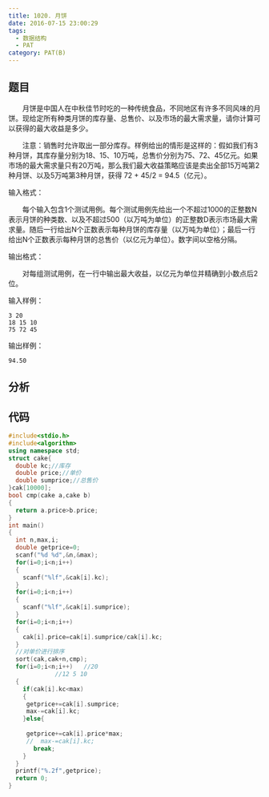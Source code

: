 ```yaml
---
title: 1020. 月饼
date: 2016-07-15 23:00:29
tags: 
  - 数据结构
  - PAT
category: PAT(B)
---
```


题目
---
&emsp;&emsp;月饼是中国人在中秋佳节时吃的一种传统食品，不同地区有许多不同风味的月饼。现给定所有种类月饼的库存量、总售价、以及市场的最大需求量，请你计算可以获得的最大收益是多少。

&emsp;&emsp;注意：销售时允许取出一部分库存。样例给出的情形是这样的：假如我们有3种月饼，其库存量分别为18、15、10万吨，总售价分别为75、72、45亿元。如果市场的最大需求量只有20万吨，那么我们最大收益策略应该是卖出全部15万吨第2种月饼、以及5万吨第3种月饼，获得 72 + 45/2 = 94.5（亿元）。

输入格式：

&emsp;&emsp;每个输入包含1个测试用例。每个测试用例先给出一个不超过1000的正整数N表示月饼的种类数、以及不超过500（以万吨为单位）的正整数D表示市场最大需求量。随后一行给出N个正数表示每种月饼的库存量（以万吨为单位）；最后一行给出N个正数表示每种月饼的总售价（以亿元为单位）。数字间以空格分隔。

输出格式：

&emsp;&emsp;对每组测试用例，在一行中输出最大收益，以亿元为单位并精确到小数点后2位。
<!-- more -->
输入样例：

	3 20
	18 15 10
	75 72 45
输出样例：

	94.50


分析
---

代码
---
```C++
#include<stdio.h>
#include<algorithm>
using namespace std;
struct cake{
  double kc;//库存
  double price;//单价
  double sumprice;//总售价
}cak[10000];
bool cmp(cake a,cake b)
{
  return a.price>b.price;  
}
int main()
{
  int n,max,i;
  double getprice=0;
  scanf("%d %d",&n,&max);
  for(i=0;i<n;i++)
  {
    scanf("%lf",&cak[i].kc);
  }
  for(i=0;i<n;i++)
  {
    scanf("%lf",&cak[i].sumprice);
  }
  for(i=0;i<n;i++)
  {
    cak[i].price=cak[i].sumprice/cak[i].kc;
  }
  //对单价进行排序
  sort(cak,cak+n,cmp);
  for(i=0;i<n;i++)   //20
             //12 5 10
  {
    if(cak[i].kc<max)
    {
     getprice+=cak[i].sumprice;
     max-=cak[i].kc;
    }else{
      
     getprice+=cak[i].price*max;
     //  max-=cak[i].kc;
       break;
    }
  }
  printf("%.2f",getprice);
  return 0;
}
```